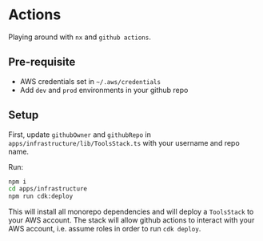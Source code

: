 # Actions

Playing around with `nx` and `github actions`.

## Pre-requisite

- AWS credentials set in `~/.aws/credentials`
- Add `dev` and `prod` environments in your github repo

## Setup

First, update `githubOwner` and `githubRepo` in `apps/infrastructure/lib/ToolsStack.ts` with your username and repo name.

Run:

```bash
npm i
cd apps/infrastructure
npm run cdk:deploy
```

This will install all monorepo dependencies and will deploy a `ToolsStack` to your AWS account. The stack will allow github actions to interact with your AWS account, i.e. assume roles in order to run `cdk deploy`.
